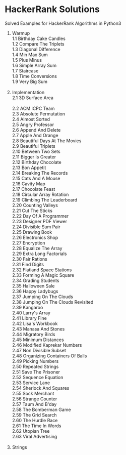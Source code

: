 # HackerRank Solutions
Solved Examples for HackerRank Algorithms in Python3
  </br>
  1. Warmup </br>
    1.1  Birthday Cake Candles </br>
    1.2  Compare The Triplets </br>
    1.3  Diagonal Difference </br>
    1.4  Min Max Sum	</br>
    1.5  Plus Minus	</br>
    1.6  Simple Array Sum	</br>
    1.7  Staircase	</br>
    1.8  Time Conversions </br>
    1.9  Very Big Sum </br>
    </br>
  2. Implementation </br>
    2.1  3D Surface Area </br>	
    2.2  ACM ICPC Team </br>
    2.3  Absolute Permutation </br>
    2.4  Almost Sorted </br>
    2.5  Angry Professor </br>
    2.6  Append And Delete </br>
    2.7  Apple And Orange </br>
    2.8  Beautiful Days At The Movies </br>
    2.9  Beautiful Triplets </br>
    2.10 Between Two Sets </br>
    2.11 Bigger Is Greater </br>
    2.12 Birthday Chocolate </br>
    2.13 Bon Appetit </br>
    2.14 Breaking The Records </br>
    2.15 Cats And A Mouse </br>
    2.16 Cavity Map </br>
    2.17 Chocolate Feast </br>
    2.18 Circular Array Rotation </br>
    2.19 Climbing The Leaderboard </br>
    2.20 Counting Valleys </br>
    2.21 Cut The Sticks </br>
    2.22 Day Of A Programmer </br>
    2.23 Designer PDF Viewer </br>
    2.24 Divisible Sum Pair </br>
    2.25 Drawing Book </br>
    2.26 Electronics Shop </br>
    2.27 Encryption </br>
    2.28 Equalize The Array </br>
    2.29 Extra Long Factorials </br>
    2.30 Fair Rations </br>
    2.31 Find Digits </br>
    2.32 Flatland Space Stations </br>
    2.33 Forming A Magic Square </br>
    2.34 Grading Students </br>
    2.35 Halloween Sale </br>
    2.36 Happy Ladybugs </br>
    2.37 Jumping On The Clouds </br>
    2.38 Jumping On The Clouds Revisited </br>
    2.39 Kangaroo </br>
    2.40 Larry's Array </br>
    2.41 Library Fine </br>
    2.42 Lisa's Workbook </br>
    2.43 Manasa And Stones </br>
    2.44 Migratory Birds </br>
    2.45 Minimum Distances </br>
    2.46 Modified Kaprekar Numbers </br>
    2.47 Non Divisible Subset </br>
    2.48 Organizing Containers Of Balls </br>
    2.49 Picking Numbers </br>
    2.50 Repeated Strings </br>
    2.51 Save The Prisoner </br>
    2.52 Sequence Equation </br>
    2.53 Service Lane </br>
    2.54 Sherlock And Squares </br>
    2.55 Sock Merchant </br>
    2.56 Strange Counter </br>
    2.57 Taum And B'day </br>
    2.58 The Bomberman Game </br>
    2.59 The Grid Search </br>
    2.60 The Hurdle Race </br>
    2.61 The Time In Words </br>
    2.62 Utopian Tree </br>
    2.63 Viral Advertising </br>
    </br>
  3. Strings </br>
   
